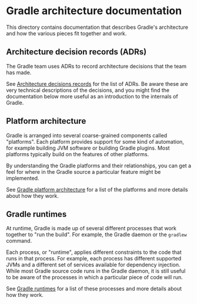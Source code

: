 # Gradle architecture documentation

This directory contains documentation that describes Gradle's architecture and how the various pieces fit together and work.

## Architecture decision records (ADRs)

The Gradle team uses ADRs to record architecture decisions that the team has made.

See [Architecture decisions records](standards) for the list of ADRs.
Be aware these are very technical descriptions of the decisions, and you might find the documentation below more useful as an introduction to the internals of Gradle.

## Platform architecture

Gradle is arranged into several coarse-grained components called "platforms".
Each platform provides support for some kind of automation, for example building JVM software or building Gradle plugins.
Most platforms typically build on the features of other platforms.

By understanding the Gradle platforms and their relationships, you can get a feel for where in the Gradle source a particular feature might be implemented.

See [Gradle platform architecture](platforms.md) for a list of the platforms and more details about how they work.

## Gradle runtimes

At runtime, Gradle is made up of several different processes that work together to "run the build". For example, the Gradle daemon or the `gradlew` command.

Each process, or "runtime", applies different constraints to the code that runs in that process. For example, each process has different supported JVMs and a different set of services available for dependency injection.
While most Gradle source code runs in the Gradle daemon, it is still useful to be aware of the processes in which a particular piece of code will run.

See [Gradle runtimes](runtimes.md) for a list of these processes and more details about how they work.
